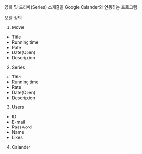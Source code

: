 영화 및 드라마(Series) 스케쥴을 Google Calander와 연동하는 프로그램


모델 정의

1. Movie
 - Title
 - Running time
 - Rate
 - Date(Open)
 - Description

2. Series
 - Title
 - Running time
 - Rate
 - Date(Open)
 - Description

3. Users
 - ID
 - E-mail
 - Password
 - Name
 - Likes


4. Calander

